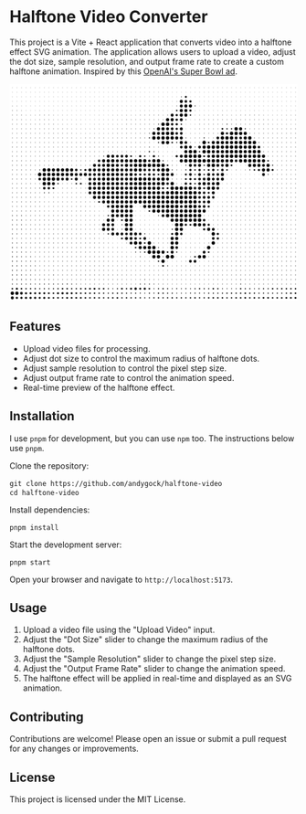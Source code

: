 # Halftone Video Converter

This project is a Vite + React application that converts video into a halftone effect SVG animation. The application allows users to upload a video, adjust the dot size, sample resolution, and output frame rate to create a custom halftone animation. Inspired by this [OpenAI's Super Bowl ad](https://www.youtube.com/watch?v=kIhb5pEo_j0).

![Screenshot](./screenshot_horse.gif)

## Features

- Upload video files for processing.
- Adjust dot size to control the maximum radius of halftone dots.
- Adjust sample resolution to control the pixel step size.
- Adjust output frame rate to control the animation speed.
- Real-time preview of the halftone effect.

## Installation

I use `pnpm` for development, but you can use `npm` too. The instructions below use `pnpm`.

Clone the repository:

    git clone https://github.com/andygock/halftone-video
    cd halftone-video

Install dependencies:

    pnpm install

Start the development server:

    pnpm start

Open your browser and navigate to `http://localhost:5173`.

## Usage

1. Upload a video file using the "Upload Video" input.
2. Adjust the "Dot Size" slider to change the maximum radius of the halftone dots.
3. Adjust the "Sample Resolution" slider to change the pixel step size.
4. Adjust the "Output Frame Rate" slider to change the animation speed.
5. The halftone effect will be applied in real-time and displayed as an SVG animation.

## Contributing

Contributions are welcome! Please open an issue or submit a pull request for any changes or improvements.

## License

This project is licensed under the MIT License.
